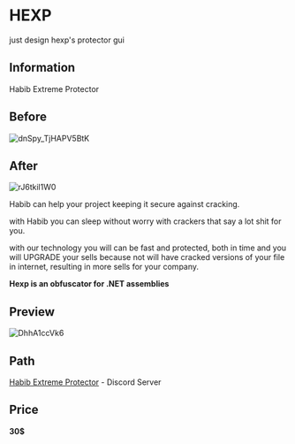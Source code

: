 # HEXP
just design hexp's protector gui

## Information
Habib Extreme Protector

## Before
![dnSpy_TjHAPV5BtK](https://user-images.githubusercontent.com/54489997/73325275-79818580-4280-11ea-8678-df5b23624965.png)

## After
![rJ6tkil1W0](https://user-images.githubusercontent.com/54489997/73325288-82725700-4280-11ea-92e4-e65870da0a5a.gif)



Habib can help your project keeping it secure against cracking.

with Habib you can sleep without worry with crackers that say a lot shit for you.

with our technology you will can be fast and protected, both in time and you will UPGRADE your sells because not will have cracked versions of your file in internet, resulting in more sells for your company.

**Hexp is an obfuscator for .NET assemblies**

## Preview
![DhhA1ccVk6](https://user-images.githubusercontent.com/54489997/73324510-c4e66480-427d-11ea-836a-e670fbaeb312.gif)

## Path
[Habib Extreme Protector](https://discord.gg/fgCkuP4) - Discord Server

## Price

**30$**

